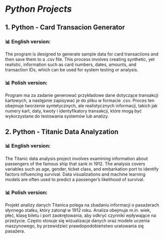 # **_Python Projects_**


## 1. Python - Card Transacion Generator

### 📊 English version:

The program is designed to generate sample data for card transactions and then save them to a .csv file. This process involves creating synthetic, yet realistic, information such as card numbers, dates, amounts, and transaction IDs, which can be used for system testing or analysis.

### 📊 Polish version:

Program ma za zadanie generować przykładowe dane dotyczące transakcji kartowych, a następnie zapisywać je do pliku w formacie .csv. Proces ten obejmuje tworzenie syntetycznych, ale realistycznych informacji, takich jak numery kart, daty, kwoty i identyfikatory transakcji, które mogą być wykorzystane do testowania systemów lub analizy.


## 2. Python - Titanic Data Analyzation

### 📊 English version:

The Titanic data analysis project involves examining information about passengers of the famous ship that sank in 1912. The analysis covers variables such as age, gender, ticket class, and embarkation port to identify factors influencing survival. Data visualizations and machine learning models are often used to predict a passenger’s likelihood of survival.

### 📊 Polish version:

Projekt analizy danych Titanica polega na zbadaniu informacji o pasażerach słynnego statku, który zatonął w 1912 roku. Analiza obejmuje m.in. wiek, płeć, klasę biletu i port zaokrętowania, aby odkryć czynniki wpływające na przeżycie. Często stosuje się wizualizacje danych oraz modele uczenia maszynowego, by przewidzieć prawdopodobieństwo uratowania się pasażera.




